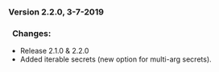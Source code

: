 ### Version 2.2.0, 3-7-2019
	
### &nbsp;&nbsp;<b>Changes:</b>
* Release 2.1.0 & 2.2.0
* Added iterable secrets (new option for multi-arg secrets).
